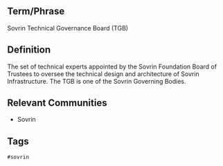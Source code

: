## Term/Phrase
Sovrin Technical Governance Board (TGB)

## Definition
The set of technical experts appointed by the Sovrin Foundation Board of Trustees to oversee the technical design and architecture of Sovrin Infrastructure. The TGB is one of the Sovrin Governing Bodies.

## Relevant Communities
* Sovrin

## Tags
```
#sovrin
```
